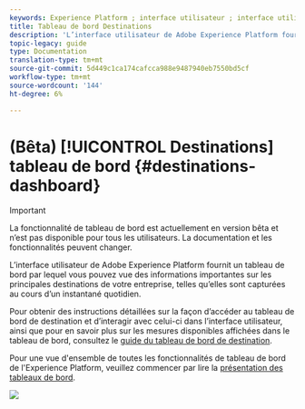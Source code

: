 ```yaml
---
keywords: Experience Platform ; interface utilisateur ; interface utilisateur ; personnalisation ; tableau de bord d’utilisation des licences ; tableau de bord ; utilisation des licences ; droits ; consommation
title: Tableau de bord Destinations
description: 'L’interface utilisateur de Adobe Experience Platform fournit un tableau de bord grâce auquel vous pouvez vue des informations importantes sur les principales destinations de votre entreprise. '
topic-legacy: guide
type: Documentation
translation-type: tm+mt
source-git-commit: 5d449c1ca174cafcca988e9487940eb7550bd5cf
workflow-type: tm+mt
source-wordcount: '144'
ht-degree: 6%

---
```



# (Bêta) [!UICONTROL Destinations] tableau de bord {#destinations-dashboard}

>[!IMPORTANT]
>
>La fonctionnalité de tableau de bord est actuellement en version bêta et n’est pas disponible pour tous les utilisateurs. La documentation et les fonctionnalités peuvent changer.

L’interface utilisateur de Adobe Experience Platform fournit un tableau de bord par lequel vous pouvez vue des informations importantes sur les principales destinations de votre entreprise, telles qu’elles sont capturées au cours d’un instantané quotidien.

Pour obtenir des instructions détaillées sur la façon d’accéder au tableau de bord de destination et d’interagir avec celui-ci dans l’interface utilisateur, ainsi que pour en savoir plus sur les mesures disponibles affichées dans le tableau de bord, consultez le [guide du tableau de bord de destination](../dashboards/guides/destinations.md).

Pour une vue d&#39;ensemble de toutes les fonctionnalités de tableau de bord de l&#39;Experience Platform, veuillez commencer par lire la [présentation des tableaux de bord](../../dashboards/home.md).

![](images/destinations-dashboard/dashboard-overview.png)